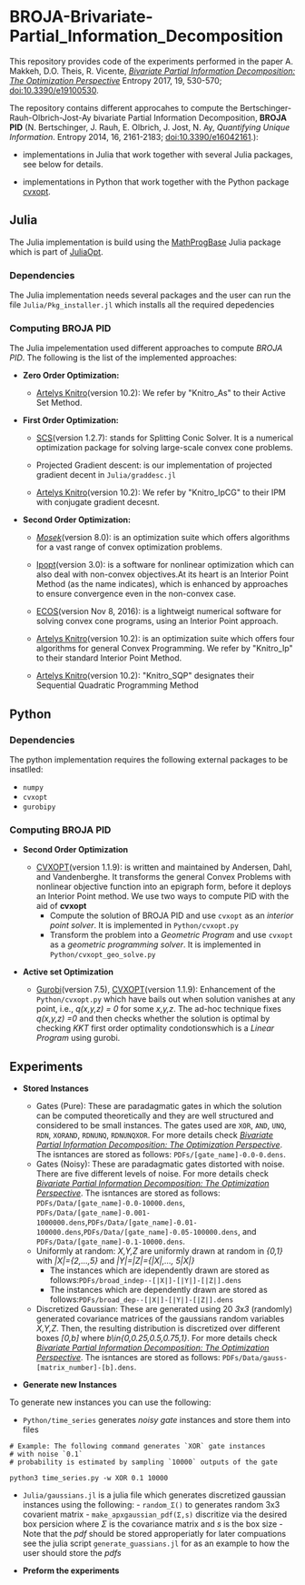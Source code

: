 # BROJA-Brivariate-Partial_Information_Decomposition
This repository provides code of the experiments performed in the paper A. Makkeh, D.O. Theis, R. Vicente, [*Bivariate Partial Information Decomposition: The Optimization Perspective*](http://www.mdpi.com/1099-4300/19/10/530) Entropy 2017, 19, 530-570; [doi:10.3390/e19100530](dx.doi.org/10.3390/e19100530).

The repository contains different approcahes to compute the Bertschinger-Rauh-Olbrich-Jost-Ay bivariate Partial Information Decomposition, **BROJA PID** (N. Bertschinger, J. Rauh, E. Olbrich, J. Jost, N. Ay, *Quantifying Unique Information*. Entropy 2014, 16, 2161-2183; [doi:10.3390/e16042161](dx.doi.org/10.3390/e16042161).):

* implementations in Julia that work together with several Julia packages, see below for details.

* implementations in Python that work together with the Python package [cvxopt](https://github.com/cvxopt/cvxopt).

## Julia
The Julia implementation is build using the [MathProgBase](https://github.com/JuliaOpt/MathProgBase.jl) Julia package which is part of [JuliaOpt](https://github.com/JuliaOpt/MathProgBase.jl). 

### Dependencies 
The Julia implementation needs several packages and the user can run the file `Julia/Pkg_installer.jl` which installs all the required depedencies

### Computing BROJA PID
 The Julia impelementation used different approaches to compute *BROJA PID*.  The following is the list of the implemented approaches:

* **Zero Order Optimization:**
  
  - [Artelys Knitro](https://github.com/JuliaOpt/KNITRO.jl)(version 10.2): We refer by "Knitro_As" to their Active Set Method.

* **First Order Optimization:** 
  
  - [SCS](https://github.com/JuliaOpt/SCS.jl)(version 1.2.7): stands for Splitting Conic Solver. It is a numerical optimization package for solving large-scale convex cone problems.
  
  - Projected Gradient descent: is our implementation of projected gradient decent in `Julia/graddesc.jl`  
  
  - [Artelys Knitro](https://github.com/JuliaOpt/KNITRO.jl)(version 10.2): We refer by "Knitro_IpCG" to their IPM with conjugate gradient decesnt.

* **Second Order Optimization:** 
  - [*Mosek*](https://github.com/JuliaOpt/Mosek.jl)(version 8.0): is an optimization suite which offers algorithms for a vast range of convex optimization problems.
  
  - [Ipopt](https://github.com/JuliaOpt/Ipopt.jl)(version 3.0): is a software for nonlinear optimization which can also deal with non-convex objectives.At its heart is an Interior Point Method (as the name indicates), which is enhanced by approaches to ensure convergence even in the non-convex case.
  
  - [ECOS](https://github.com/JuliaOpt/ECOS.jl)(version Nov 8, 2016): is a lightweigt numerical software for solving convex cone programs, using an Interior Point approach.
  
  - [Artelys Knitro](https://github.com/JuliaOpt/KNITRO.jl)(version 10.2): is an optimization suite which offers four algorithms for general Convex Programming. We refer by "Knitro_Ip" to their standard Interior Point Method.  
  
  - [Artelys Knitro](https://github.com/JuliaOpt/KNITRO.jl)(version 10.2): "Knitro_SQP" designates their Sequential Quadratic Programming Method  

## Python 

### Dependencies 
The python implementation requires the following external packages to be insatlled:
* `numpy`
* `cvxopt`
* `gurobipy`

### Computing BROJA PID

* **Second Order Optimization**
  - [CVXOPT](https://github.com/cvxopt/cvxopt)(version 1.1.9): is written and maintained by Andersen, Dahl, and Vandenberghe. It transforms the general Convex Problems with nonlinear objective function into an epigraph form, before it deploys an Interior Point method. We use two ways to compute PID with the aid of **cvxopt**
    - Compute the solution of BROJA PID and use `cvxopt` as an *interior point solver*. It is implemented in `Python/cvxopt.py`
    - Transform the problem into a *Geometric Program* and use `cvxopt` as a *geometric programming solver*. It is implemented in `Python/cvxopt_geo_solve.py`
  
 * **Active set Optimization**

   - [Gurobi](https://www.gurobi.com/documentation/7.5/quickstart_windows/py_python_interface)(version 7.5), [CVXOPT](https://github.com/cvxopt/cvxopt)(version 1.1.9): Enhancement of the `Python/cvxopt.py` which have bails out when solution vanishes at any point, i.e., *q(x,y,z) = 0* for some *x,y,z*. The ad-hoc technique fixes *q(x,y,z) =0* and then checks whether the solution is optimal by checking *KKT* first order optimality condotionswhich is a *Linear Program* using gurobi.
  

## Experiments

* **Stored Instances**

  - Gates (Pure): These are paradagmatic gates in which the solution can be computed theoretically and they are well structured and considered to be small instances. The gates used are `XOR`, `AND`, `UNQ`, `RDN`, `XORAND`, `RDNUNQ`, `RDNUNQXOR`. For more details check [*Bivariate Partial Information Decomposition: The Optimization Perspective*](http://www.mdpi.com/1099-4300/19/10/530). The isntances are stored as follows: `PDFs/[gate_name]-0.0-0.dens`.
  - Gates (Noisy): These are paradagmatic gates distorted with noise. There are five different levels of noise. For more details check [*Bivariate Partial Information Decomposition: The Optimization Perspective*](http://www.mdpi.com/1099-4300/19/10/530). The isntances are stored as follows: `PDFs/Data/[gate_name]-0.0-10000.dens`, `PDFs/Data/[gate_name]-0.001-1000000.dens`,`PDFs/Data/[gate_name]-0.01-100000.dens`,`PDFs/Data/[gate_name]-0.05-100000.dens`, and `PDFs/Data/[gate_name]-0.1-10000.dens`. 
  - Uniformly at random: *X,Y,Z* are uniformly drawn at random in *{0,1}* with *|X|={2,...,5}* and *|Y|=|Z|={|X|,..., 5|X|}* 
    - The instances which are idependently drawn are stored as follows:`PDFs/broad_indep--[|X|]-[|Y|]-[|Z|].dens`
    - The instances which are dependently drawn are stored as follows:`PDFs/broad_dep--[|X|]-[|Y|]-[|Z|].dens`
  - Discretized Gaussian: These are generated using 20 *3*x*3* (randomly) generated covariance matrices of the gaussians random variables *X,Y,Z*. Then, the resulting distribution is discretized over different boxes *[0,b]* where *b\in{0,0.25,0.5,0.75,1}*.  For more details check [*Bivariate Partial Information Decomposition: The Optimization Perspective*](http://www.mdpi.com/1099-4300/19/10/530). The isntances are stored as follows: `PDFs/Data/gauss-[matrix_number]-[b].dens`.
 
 * **Generate new Instances**
 
 To generate new instances you can use the following:
   
   - `Python/time_series` generates *noisy gate* instances  and store them into files
   ``` 
   # Example: The following command generates `XOR` gate instances 
   # with noise `0.1` 
   # probability is estimated by sampling `10000` outputs of the gate 
   
   python3 time_series.py -w XOR 0.1 10000
   ```
   - `Julia/gaussians.jl` is a julia file which generates discretized gaussian instances using the following: 
         - `random_Σ()` to generates random 3x3 covarient matrix 
         - `make_apxgaussian_pdf(Σ,s)` discritize via the desired box persicion where *Σ* is the covariance matrix and *s* is the box size 
         - Note that the *pdf* should be stored approperiatly for later compuations see the julia script `generate_guassians.jl` for as an example to how the user should store the *pdfs*
 
 
   * **Preform the experiments**
   
